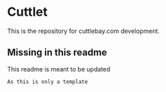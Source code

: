 # Cuttlet

This is the repository for cuttlebay.com development.

## Missing in this readme

This readme is meant to be updated

```
As this is only a template
```
